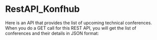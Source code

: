 # RestAPI_Konfhub
Here is an API that provides the list of upcoming technical conferences. When you do a GET call for this REST API, you will get the list of conferences and their details in JSON format:
